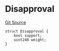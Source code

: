 # Disapproval
[Git Source](https://github.com/llama-community/vertex-v1/blob/1a5b9d40afe2b86db921cb268a555e6bb0a0a840/src/utils/Structs.sol)


```solidity
struct Disapproval {
    bool support;
    uint248 weight;
}
```

